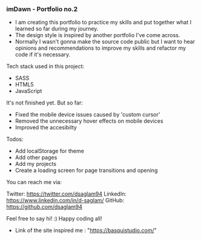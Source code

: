 ### imDawn - Portfolio no.2

- I am creating this portfolio to practice my skills and put together what I learned so far during my journey. 
- The design style is inspired by another portfolio I've come across.
- Normally I wasn't gonna make the source code public but I want to hear opinions and recommendations to improve my skills and refactor my code if it's necessary.


Tech stack used in this project:

- SASS 
- HTML5
- JavaScript 

It's not finished yet. But so far:

- Fixed the mobile device issues caused by 'custom cursor'
- Removed the unnecessary hover effects on mobile devices
- Improved the accesibilty

Todos:

- Add localStorage for theme
- Add other pages
- Add my projects
- Create a loading screen for page transitions and opening

You can reach me via:

Twitter: https://twitter.com/dsaglam94
LinkedIn: https://www.linkedin.com/in/d-saglam/
GitHub: https://github.com/dsaglam94

Feel free to say hi! :)
Happy coding all!

- Link of the site inspired me : "https://basquistudio.com/"
